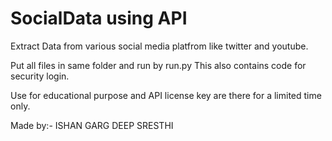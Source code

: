 # SocialData using API

Extract Data from various social media platfrom like twitter and youtube.


Put all files in same folder and run by run.py
This also contains code for security login.

Use for educational purpose and
API license key are there for a limited time only.


Made by:-
    ISHAN GARG
    DEEP SRESTHI
    
    
    
 
